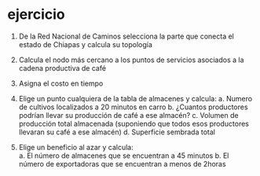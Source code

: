 # ejercicio


1.	De la Red Nacional de Caminos selecciona la parte que conecta el estado de Chiapas y calcula su topología 
2.	Calcula el nodo más cercano a los puntos de servicios asociados a la cadena productiva de café
3. Asigna el costo en tiempo 

4.	Elige un punto cualquiera de la tabla de almacenes y calcula: 
    a.	Numero de cultivos localizados a 20 minutos en carro
    b.	¿Cuantos productores podrían llevar su producción de café a ese almacén?
    c.	Volumen de producción total almacenada (suponiendo que todos esos productores llevaran su café a ese almacén)
    d.	Superficie sembrada total 

5.	Elige un beneficio al azar y calcula:  
    a.	El número de almacenes que se encuentran a 45 minutos 
    b.	El número de exportadoras que se encuentran a menos de 2horas
